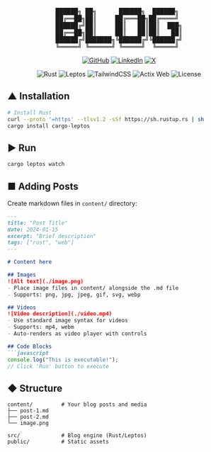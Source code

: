 <div align="center">

<pre style="background: transparent;">
██████╗ ██╗      ██████╗  ██████╗ 
██╔══██╗██║     ██╔═══██╗██╔════╝ 
██████╔╝██║     ██║   ██║██║  ███╗
██╔══██╗██║     ██║   ██║██║   ██║
██████╔╝███████╗╚██████╔╝╚██████╔╝
╚═════╝ ╚══════╝ ╚═════╝  ╚═════╝ 
</pre>
[![GitHub](https://img.shields.io/badge/GitHub-m4nyu-181717?style=flat&logo=github)](https://github.com/m4nyu)
[![LinkedIn](https://img.shields.io/badge/LinkedIn-Manuel%20Szedlak-0A66C2?style=flat&logo=linkedin)](https://www.linkedin.com/in/manuel-szedlak)
[![X](https://img.shields.io/badge/X-ManuelSzedlak-1DA1F2?style=flat&logo=x)](https://x.com/ManuelSzedlak)

![Rust](https://img.shields.io/badge/Rust-000000?style=flat&logo=rust&logoColor=white)
![Leptos](https://img.shields.io/badge/Leptos-0.5.7-EF3939?style=flat&logo=rust&logoColor=white)
![TailwindCSS](https://img.shields.io/badge/TailwindCSS-06B6D4?style=flat&logo=tailwindcss&logoColor=white)
![Actix Web](https://img.shields.io/badge/Actix%20Web-4.8-000000?style=flat&logo=rust&logoColor=white)
![License](https://img.shields.io/badge/License-MIT-green?style=flat)

</div>

## ▲ Installation

```bash
# Install Rust
curl --proto '=https' --tlsv1.2 -sSf https://sh.rustup.rs | sh
cargo install cargo-leptos
```

## ▶ Run

```bash
cargo leptos watch
```

## ■ Adding Posts

Create markdown files in `content/` directory:

```markdown
---
title: "Post Title"
date: 2024-01-15
excerpt: "Brief description"
tags: ["rust", "web"]
---

# Content here

## Images
![Alt text](./image.png)
- Place image files in content/ alongside the .md file
- Supports: png, jpg, jpeg, gif, svg, webp

## Videos  
![Video description](./video.mp4)
- Use standard image syntax for videos
- Supports: mp4, webm
- Auto-renders as video player with controls

## Code Blocks
```javascript
console.log("This is executable!");
// Click 'Run' button to execute
```

## ◆ Structure

```
content/         # Your blog posts and media
├── post-1.md
├── post-2.md
└── image.png

src/             # Blog engine (Rust/Leptos)
public/          # Static assets
```

